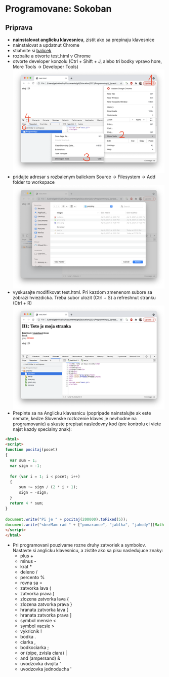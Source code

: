 # Programovane: Sokoban

## Priprava

- **nainstalovat anglicku klavesnicu**, zistit ako sa prepinaju klavesnice
- nainstalovat a updatnut Chrome
- stiahnite si [balicek](prazdny.zip)
- rozbalte a otvorte test.html v Chrome
- otvorte developer konzolu (Ctrl + Shift + J, alebo tri bodky vpravo hore, More Tools -> Developer Tools)
  ![chrome1](chrome1.png)
- pridajte adresar s rozbalenym balickom Source -> Filesystem -> Add folder to workspace
  ![chrome2](chrome2.png)
- vyskusajte modifikovat test.html. Pri kazdom zmenenom subore sa zobrazi hviezdicka. Treba subor ulozit (Ctrl + S) a refreshnut stranku (Ctrl + R)
  ![chrome3](chrome3.png)
- Prepinte sa na Anglicku klavesnicu (popripade nainstalujte ak este nemate, kedze Slovenske rozlozenie klaves je nevhodne na programovanie) a skuste prepisat nasledovny kod (pre kontrolu ci viete najst kazdy specialny znak):

```html
<html>
<script>
function pocitaj(pocet)
{
  var sum = 1;
  var sign = -1;

  for (var i = 1; i < pocet; i++)
  {
      sum += sign / (2 * i + 1);
      sign = -sign;
  }
  return 4 * sum;
}

document.write("Pi je " + pocitaj(200000).toFixed(5));
document.write("<br>Mam rad " + ["pomarance", "jablka", "jahody"][Math.floor(Math.random()*3)]);
</script>
</html>
```

- Pri programovani pouzivame rozne druhy zatvoriek a symbolov. Nastavte si anglicku klavesnicu, a zistite ako sa pisu nasledujuce znaky:
  - plus +
  - minus -
  - krat *
  - deleno /
  - percento %
  - rovna sa =
  - zatvorka lava (
  - zatvorka prava )
  - zlozena zatvorka lava {
  - zlozena zatvorka prava }
  - hranata zatvorka lava [
  - hranata zatvorka prava ]
  - symbol mensie <
  - symbol vacsie >
  - vykricnik !
  - bodka .
  - ciarka ,
  - bodkociarka ;
  - or (pipe, zvisla ciara) |
  - and (ampersand) &
  - uvodzovka dvojita "
  - uvodzovka jednoducha '
